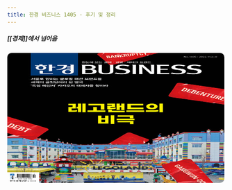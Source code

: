 ```yaml
---
title: 한경 비즈니스 1405 - 후기 및 정리
---
```


##### [[경제]]에서 넘어옴

<img width="500vw" height="300vh" src="../assets/hk1405.jpeg">


<style>
    img
    {
        border-radius: 10px;
    }
</style>